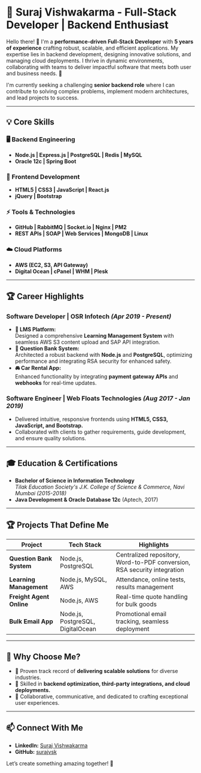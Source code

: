 # 🌟 Suraj Vishwakarma - Full-Stack Developer | Backend Enthusiast  

Hello there! 👋 I'm a **performance-driven Full-Stack Developer** with **5 years of experience** crafting robust, scalable, and efficient applications. My expertise lies in backend development, designing innovative solutions, and managing cloud deployments. I thrive in dynamic environments, collaborating with teams to deliver impactful software that meets both user and business needs. 🚀  

I'm currently seeking a challenging **senior backend role** where I can contribute to solving complex problems, implement modern architectures, and lead projects to success.  

---

## 💡 Core Skills

### 🖥️ Backend Engineering  
- **Node.js | Express.js | PostgreSQL | Redis | MySQL**  
- **Oracle 12c | Spring Boot**  

### 🎨 Frontend Development  
- **HTML5 | CSS3 | JavaScript | React.js**  
- **jQuery | Bootstrap**  

### ⚡ Tools & Technologies  
- **GitHub | RabbitMQ | Socket.io | Nginx | PM2**  
- **REST APIs | SOAP | Web Services | MongoDB | Linux**  

### ☁️ Cloud Platforms  
- **AWS (EC2, S3, API Gateway)**  
- **Digital Ocean | cPanel | WHM | Plesk**

---

## 🏆 Career Highlights  

### **Software Developer | OSR Infotech** *(Apr 2019 - Present)*  
- **🌟 LMS Platform:**  
  Designed a comprehensive **Learning Management System** with seamless AWS S3 content upload and SAP API integration.  
- **🔑 Question Bank System:**  
  Architected a robust backend with **Node.js** and **PostgreSQL**, optimizing performance and integrating RSA security for enhanced safety.  
- **🚘 Car Rental App:**  
  Enhanced functionality by integrating **payment gateway APIs** and **webhooks** for real-time updates.  

### **Software Engineer | Web Floats Technologies** *(Aug 2017 - Jan 2019)*  
- Delivered intuitive, responsive frontends using **HTML5, CSS3, JavaScript, and Bootstrap.**  
- Collaborated with clients to gather requirements, guide development, and ensure quality solutions.  

---

## 🎓 Education & Certifications  
- **Bachelor of Science in Information Technology**  
  *Tilak Education Society's J.K. College of Science & Commerce, Navi Mumbai (2015-2018)*  
- **Java Development & Oracle Database 12c** (Aptech, 2017)  

---

## 🏆 **Projects That Define Me**  

| **Project**               | **Tech Stack**                | **Highlights**                                                                 |  
|---------------------------|------------------------------|-------------------------------------------------------------------------------|  
| **Question Bank System**  | Node.js, PostgreSQL          | Centralized repository, Word-to-PDF conversion, RSA security integration      |  
| **Learning Management**   | Node.js, MySQL, AWS          | Attendance, online tests, results management                                  |  
| **Freight Agent Online**  | Node.js, AWS                 | Real-time quote handling for bulk goods                                       |  
| **Bulk Email App**        | Node.js, PostgreSQL, DigitalOcean | Promotional email tracking, seamless deployment                               |  

---


## 🌈 Why Choose Me?  

- 🚀 Proven track record of **delivering scalable solutions** for diverse industries.  
- 🔧 Skilled in **backend optimization, third-party integrations, and cloud deployments.**  
- 🤝 Collaborative, communicative, and dedicated to crafting exceptional user experiences.  

---

## 📫 Connect With Me  

- **LinkedIn:** [Suraj Vishwakarma](https://www.linkedin.com/in/suraj-vishwakarma-6b1744123/)  
- **GitHub:** [surajvsk](https://github.com/surajvsk)  

Let’s create something amazing together! 🎯  
